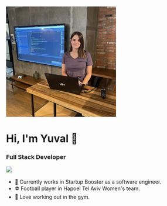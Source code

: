 ![Yuval Shalom](https://raw.githubusercontent.com/yuvalysh0/yuvalysh0/main/profilePic.png)

# Hi, I'm Yuval 👋
### Full Stack Developer
![](https://komarev.com/ghpvc/?username=yuvalysh0&color=ff69b4&style=for-the-badge)

- 👀 Currently works in Startup Booster as a software engineer.
- ⚽  Football player in Hapoel Tel Aviv Women's team.
- 💪 Love working out in the gym.
